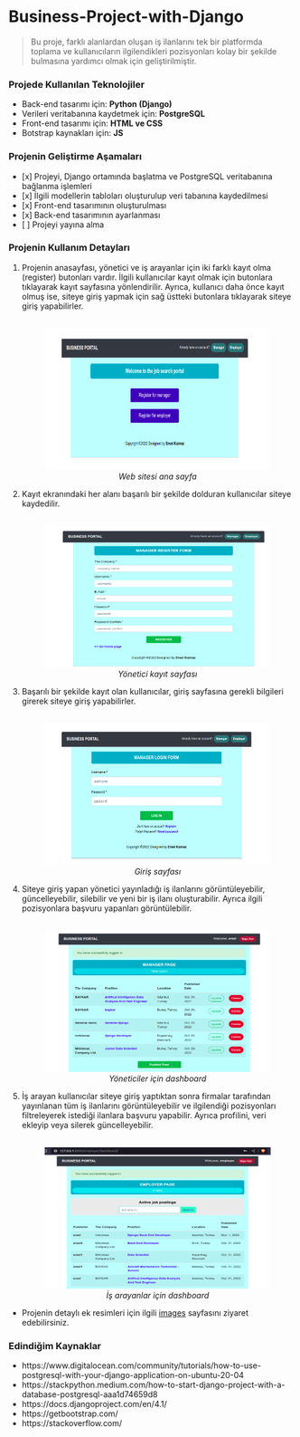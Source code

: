 # Business-Project-with-Django
> Bu proje, farklı alanlardan oluşan iş ilanlarını tek bir platformda toplama ve kullanıcıların ilgilendikleri pozisyonları kolay bir şekilde bulmasına yardımcı olmak için geliştirilmiştir.

<h3>Projede Kullanılan Teknolojiler</h3>
<ul>
<li>Back-end tasarımı için: <b>Python (Django)</b></li>
<li>Verileri veritabanına kaydetmek için: <b>PostgreSQL</b></li>
<li>Front-end tasarımı için: <b>HTML ve CSS</b></li>
<li>Botstrap kaynakları için: <b>JS</b></li>
</ul>

<h3>Projenin Geliştirme Aşamaları</h3>
<ul>
<li>[x] Projeyi, Django ortamında başlatma ve PostgreSQL veritabanına bağlanma işlemleri</li>
<li>[x] İlgili modellerin tabloları oluşturulup veri tabanına kaydedilmesi</li>
<li>[x] Front-end tasarımının oluşturulması</li>
<li>[x] Back-end tasarımının ayarlanması</li>
<li>[ ] Projeyi yayına alma</li>
</ul>

<h3>Projenin Kullanım Detayları</h3>
<ol>
<li>Projenin anasayfası, yönetici ve iş arayanlar için iki farklı kayıt olma (register) butonları vardır. İlgili kullanıcılar kayıt olmak için butonlara tıklayarak kayıt sayfasına yönlendirilir. Ayrıca, kullanıcı daha önce kayıt olmuş ise, siteye giriş yapmak için sağ üstteki butonlara tıklayarak siteye giriş yapabilirler.</li> <br>
<p align="center">
<img src="images/03_home_page.png" width="400" height="250"> <br>
<i>Web sitesi ana sayfa</i></p>

<li>Kayıt ekranındaki her alanı başarılı bir şekilde dolduran kullanıcılar siteye kaydedilir.</li> <br>
<p align="center">
<img src="images/04_register_manager_page.png" width="400" height="250"> <br>
<i>Yönetici kayıt sayfası</i></p>

<li>Başarılı bir şekilde kayıt olan kullanıcılar, giriş sayfasına gerekli bilgileri girerek siteye giriş yapabilirler.</li> <br>
<p align="center">
<img src="images/06_login_page.png" width="400" height="250"> <br>
<i>Giriş sayfası</i></p>

<li>Siteye giriş yapan yönetici yayınladığı iş ilanlarını görüntüleyebilir, güncelleyebilir, silebilir ve yeni bir iş ilanı oluşturabilir. Ayrıca ilgili pozisyonlara başvuru yapanları görüntülebilir.</li> <br>
<p align="center">
<img src="images/07_dash_manager_page.png" width="400" height="250"> <br>
<i>Yöneticiler için dashboard</i></p>

<li>İş arayan kullanıcılar siteye giriş yaptıktan sonra firmalar tarafından yayınlanan tüm iş ilanlarını görüntüleyebilir ve ilgilendiği pozisyonları filtreleyerek istediği ilanlara başvuru yapabilir. Ayrıca profilini, veri ekleyip veya silerek güncelleyebilir.</li> <br>
<p align="center">
<img src="images/12_employer_dash_page.png" width="400" height="250"> <br>
<i>İş arayanlar için dashboard</i></p>

</ol>

<ul>
<li><p>Projenin detaylı ek resimleri için ilgili <a href="https://github.com/mrkizmaz/Business-Project-with-Django/tree/main/images">images</a> sayfasını ziyaret edebilirsiniz.
</p>
</li>
</ul> 

<h3>Edindiğim Kaynaklar</h3>
<ul>
<li>https://www.digitalocean.com/community/tutorials/how-to-use-postgresql-with-your-django-application-on-ubuntu-20-04</li>
<li>https://stackpython.medium.com/how-to-start-django-project-with-a-database-postgresql-aaa1d74659d8</li>
<li>https://docs.djangoproject.com/en/4.1/</li>
<li>https://getbootstrap.com/</li>
<li>https://stackoverflow.com/</li>
</ul>
